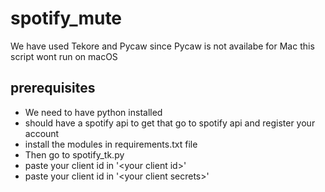 # spotify_mute

We have used Tekore and Pycaw since Pycaw is not availabe for Mac this script wont run  on macOS

## prerequisites
* We need to have python installed 
* should have a spotify api to get that go to spotify api and register your account
* install the modules in requirements.txt file
* Then go to spotify_tk.py
* paste your client id in \'\<your client id\>\'
* paste your client id in \'\<your client secrets\>\'
